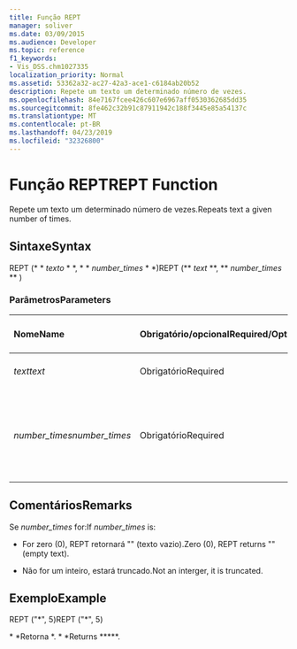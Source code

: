 ```yaml
---
title: Função REPT
manager: soliver
ms.date: 03/09/2015
ms.audience: Developer
ms.topic: reference
f1_keywords:
- Vis_DSS.chm1027335
localization_priority: Normal
ms.assetid: 53362a32-ac27-42a3-ace1-c6184ab20b52
description: Repete um texto um determinado número de vezes.
ms.openlocfilehash: 84e7167fcee426c607e6967aff0530362685dd35
ms.sourcegitcommit: 8fe462c32b91c87911942c188f3445e85a54137c
ms.translationtype: MT
ms.contentlocale: pt-BR
ms.lasthandoff: 04/23/2019
ms.locfileid: "32326800"
---
```

# <a name="rept-function"></a><span data-ttu-id="714e6-103">Função REPT</span><span class="sxs-lookup"><span data-stu-id="714e6-103">REPT Function</span></span>

<span data-ttu-id="714e6-104">Repete um texto um determinado número de vezes.</span><span class="sxs-lookup"><span data-stu-id="714e6-104">Repeats text a given number of times.</span></span> 
  
## <a name="syntax"></a><span data-ttu-id="714e6-105">Sintaxe</span><span class="sxs-lookup"><span data-stu-id="714e6-105">Syntax</span></span>

<span data-ttu-id="714e6-106">REPT (\* \* *texto* \* \*, \* \* *number_times* \* \*)</span><span class="sxs-lookup"><span data-stu-id="714e6-106">REPT (\*\* *text* \*\*, \*\* *number_times* \*\* )</span></span> 
  
### <a name="parameters"></a><span data-ttu-id="714e6-107">Parâmetros</span><span class="sxs-lookup"><span data-stu-id="714e6-107">Parameters</span></span>

|<span data-ttu-id="714e6-108">**Nome**</span><span class="sxs-lookup"><span data-stu-id="714e6-108">**Name**</span></span>|<span data-ttu-id="714e6-109">**Obrigatório/opcional**</span><span class="sxs-lookup"><span data-stu-id="714e6-109">**Required/Optional**</span></span>|<span data-ttu-id="714e6-110">**Tipo de dados**</span><span class="sxs-lookup"><span data-stu-id="714e6-110">**Data Type**</span></span>|<span data-ttu-id="714e6-111">**Descrição**</span><span class="sxs-lookup"><span data-stu-id="714e6-111">**Description**</span></span>|
|:-----|:-----|:-----|:-----|
| <span data-ttu-id="714e6-112">_text_</span><span class="sxs-lookup"><span data-stu-id="714e6-112">_text_</span></span> <br/> |<span data-ttu-id="714e6-113">Obrigatório</span><span class="sxs-lookup"><span data-stu-id="714e6-113">Required</span></span>  <br/> |<span data-ttu-id="714e6-114">**String**</span><span class="sxs-lookup"><span data-stu-id="714e6-114">**String**</span></span> <br/> | <span data-ttu-id="714e6-115">O texto a ser repetido.</span><span class="sxs-lookup"><span data-stu-id="714e6-115">The text you want to repeat.</span></span>  <br/> |
| <span data-ttu-id="714e6-116">_number_times_</span><span class="sxs-lookup"><span data-stu-id="714e6-116">_number_times_</span></span> <br/> |<span data-ttu-id="714e6-117">Obrigatório</span><span class="sxs-lookup"><span data-stu-id="714e6-117">Required</span></span>  <br/> |<span data-ttu-id="714e6-118">**Número**</span><span class="sxs-lookup"><span data-stu-id="714e6-118">**Number**</span></span> <br/> |<span data-ttu-id="714e6-119">Um número positivo que especifica o número de vezes que o texto será repetido.</span><span class="sxs-lookup"><span data-stu-id="714e6-119">A positive number specifying the number of times to repeat text.</span></span>  <br/> |
   
## <a name="remarks"></a><span data-ttu-id="714e6-120">Comentários</span><span class="sxs-lookup"><span data-stu-id="714e6-120">Remarks</span></span>

<span data-ttu-id="714e6-121">Se *number_times* for:</span><span class="sxs-lookup"><span data-stu-id="714e6-121">If  *number_times*  is:</span></span> 
  
- <span data-ttu-id="714e6-122">For zero (0), REPT retornará "" (texto vazio).</span><span class="sxs-lookup"><span data-stu-id="714e6-122">Zero (0), REPT returns "" (empty text).</span></span>
    
- <span data-ttu-id="714e6-123">Não for um inteiro, estará truncado.</span><span class="sxs-lookup"><span data-stu-id="714e6-123">Not an interger, it is truncated.</span></span>
    
## <a name="example"></a><span data-ttu-id="714e6-124">Exemplo</span><span class="sxs-lookup"><span data-stu-id="714e6-124">Example</span></span>

<span data-ttu-id="714e6-125">REPT ("\*", 5)</span><span class="sxs-lookup"><span data-stu-id="714e6-125">REPT ("\*", 5)</span></span> 
  
<span data-ttu-id="714e6-126">\* \*Retorna \*. \* \*</span><span class="sxs-lookup"><span data-stu-id="714e6-126">Returns \*\*\*\*\*.</span></span> 
  

